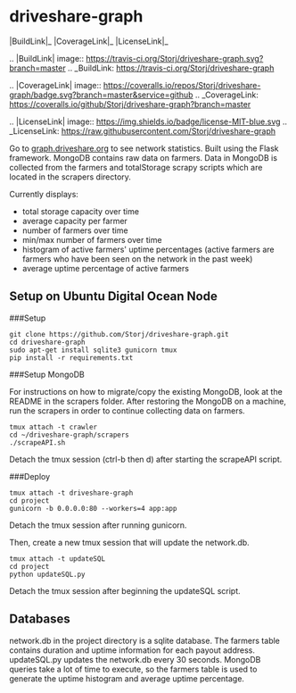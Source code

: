 # driveshare-graph

|BuildLink|_ |CoverageLink|_ |LicenseLink|_ 

.. |BuildLink| image:: https://travis-ci.org/Storj/driveshare-graph.svg?branch=master
.. _BuildLink: https://travis-ci.org/Storj/driveshare-graph

.. |CoverageLink| image:: https://coveralls.io/repos/Storj/driveshare-graph/badge.svg?branch=master&service=github
.. _CoverageLink: https://coveralls.io/github/Storj/driveshare-graph?branch=master

.. |LicenseLink| image:: https://img.shields.io/badge/license-MIT-blue.svg
.. _LicenseLink: https://raw.githubusercontent.com/Storj/driveshare-graph

Go to [graph.driveshare.org](http://graph.driveshare.org) to see network statistics. Built using the Flask framework. MongoDB contains raw data on farmers. Data in MongoDB is collected from the farmers and totalStorage scrapy scripts which are located in the scrapers directory. 

Currently displays:
* total storage capacity over time 
* average capacity per farmer 
* number of farmers over time
* min/max number of farmers over time
* histogram of active farmers' uptime percentages (active farmers are farmers who have been seen on the network in the past week)
* average uptime percentage of active farmers

## Setup on Ubuntu Digital Ocean Node

###Setup
```
git clone https://github.com/Storj/driveshare-graph.git
cd driveshare-graph
sudo apt-get install sqlite3 gunicorn tmux
pip install -r requirements.txt
```

###Setup MongoDB

For instructions on how to migrate/copy the existing MongoDB, look at the README in the scrapers folder. After restoring the MongoDB on a machine, run the scrapers in order to continue collecting data on farmers. 
```
tmux attach -t crawler
cd ~/driveshare-graph/scrapers
./scrapeAPI.sh
```
Detach the tmux session (ctrl-b then d) after starting the scrapeAPI script. 

###Deploy
```
tmux attach -t driveshare-graph
cd project
gunicorn -b 0.0.0.0:80 --workers=4 app:app
```
Detach the tmux session after running gunicorn.

Then, create a new tmux session that will update the network.db.
```
tmux attach -t updateSQL
cd project
python updateSQL.py
```
Detach the tmux session after beginning the updateSQL script. 


## Databases

network.db in the project directory is a sqlite database. The farmers table contains duration and uptime information for each payout address. updateSQL.py updates the network.db every 30 seconds. MongoDB queries take a lot of time to execute, so the farmers table is used to generate the uptime histogram and average uptime percentage. 

